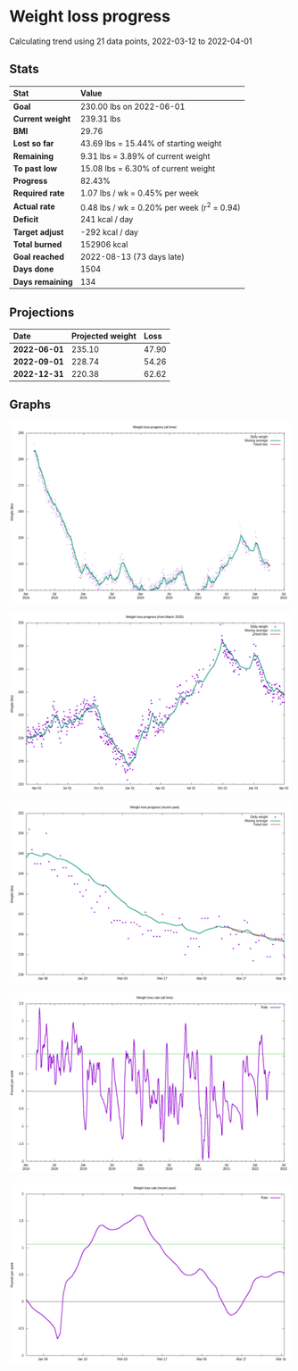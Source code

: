 # Weight loss progress

Calculating trend using 21 data points, 2022-03-12 to 2022-04-01

## Stats

Stat|Value
:-|:-
**Goal**|230.00 lbs on 2022-06-01
**Current weight**|239.31 lbs
**BMI**|29.76
**Lost so far**|43.69 lbs = 15.44% of starting weight
**Remaining**|9.31 lbs =  3.89% of current  weight
**To past low**|15.08 lbs =  6.30% of current  weight
**Progress**|82.43%
**Required rate**|1.07 lbs / wk = 0.45% per week
**Actual rate**|0.48 lbs / wk = 0.20% per week  (r<sup>2</sup> = 0.94)
**Deficit**|241 kcal / day
**Target adjust**|-292 kcal / day
**Total burned**|152906 kcal
**Goal reached**|2022-08-13 (73 days late)
**Days done**|1504
**Days remaining**|134

## Projections

Date|Projected weight|Loss
:-|:-|:-
**2022-06-01**|235.10|47.90
**2022-09-01**|228.74|54.26
**2022-12-31**|220.38|62.62

## Graphs

![](weight-graph-alltime.png)

![](weight-graph-covid.png)

![](weight-graph-recent.png)

![](rate-graph-alltime.png)

![](rate-graph-recent.png)

